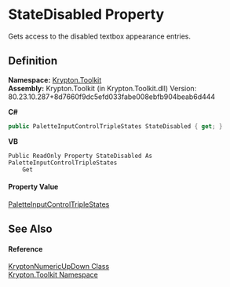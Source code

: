 # StateDisabled Property


Gets access to the disabled textbox appearance entries.



## Definition
**Namespace:** <a href="79d2eac2-21f4-54ff-7552-b20c33c30600.md">Krypton.Toolkit</a>  
**Assembly:** Krypton.Toolkit (in Krypton.Toolkit.dll) Version: 80.23.10.287+8d7660f9dc5efd033fabe008ebfb904beab6d444

**C#**
``` C#
public PaletteInputControlTripleStates StateDisabled { get; }
```
**VB**
``` VB
Public ReadOnly Property StateDisabled As PaletteInputControlTripleStates
	Get
```



#### Property Value
<a href="c5e5d9ac-a577-68f5-59d9-c698d47b659b.md">PaletteInputControlTripleStates</a>

## See Also


#### Reference
<a href="f775e1c8-d9c8-e1fb-1da4-8807a9c2f3fc.md">KryptonNumericUpDown Class</a>  
<a href="79d2eac2-21f4-54ff-7552-b20c33c30600.md">Krypton.Toolkit Namespace</a>  
